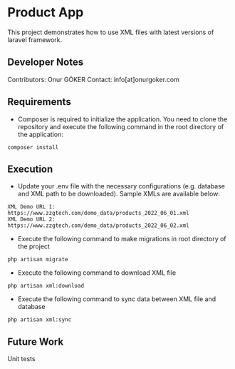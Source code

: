 # Product App
This project demonstrates how to use XML files with latest versions of laravel framework.

## Developer Notes
Contributors: Onur GÖKER
Contact: info[at]onurgoker.com

## Requirements
- Composer is required to initialize the application. You need to clone the repository and execute the following command in the root directory of the application:

~~~
composer install
~~~

## Execution
- Update your .env file with the necessary configurations (e.g. database and XML path to be downloaded). Sample XMLs are available below:

~~~
XML Demo URL 1: https://www.zzgtech.com/demo_data/products_2022_06_01.xml  
XML Demo URL 2: https://www.zzgtech.com/demo_data/products_2022_06_02.xml
~~~

- Execute the following command to make migrations in root directory of the project

~~~
php artisan migrate
~~~

- Execute the following command to download XML file

~~~
php artisan xml:download
~~~

- Execute the following command to sync data between XML file and database

~~~
php artisan xml:sync
~~~

## Future Work
Unit tests
